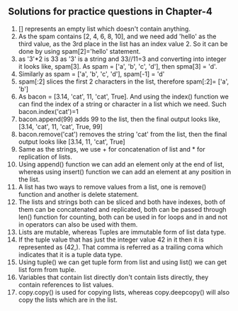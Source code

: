 ## Solutions for practice questions in Chapter-4
1. [] represents an empty list which doesn't contain anything.
2. As the spam contains [2, 4, 6, 8, 10], and we need add 'hello' as the third value, as the 3rd place in the list has an index value 2. So it can be done by using spam[2]='hello' statement.
3. as '3'*2 is 33 as '3' is a string and 33//11=3 and converting into integer it looks like, spam[3]. As spam =  ['a', 'b', 'c', 'd'], then spma[3] = 'd'.
4. Similarly as spam = ['a', 'b', 'c', 'd'], spam[-1] = 'd'
5. spam[:2] slices the first 2 characters in the list, therefore spam[:2]= ['a', 'b']
6. As bacon = [3.14, 'cat', 11, 'cat', True]. And using the index() function we can find the index of a string or character in a list which we need. Such bacon.index('cat')=1
7. bacon.append(99) adds 99 to the list, then the final output looks like, [3.14, 'cat', 11, 'cat', True, 99]
8. bacon.remove('cat') removes the string 'cat' from the list, then the final output looks like [3.14, 11, 'cat', True]
9. Same as the strings, we use + for concatenation of list and * for replication of lists.
10. Using append() function we can add an element only at the end of list, whereas using insert() function we can add an element at any position in the list.
11. A list has two ways to remove values from a list, one is remove() function and another is delete statement.
12. The lists and strings both can be sliced and both have indexes, both of them can be concatenated and replicated, both can be passed through len() function for counting, both can be used in for loops and in and not in operators can also be used with them.
13. Lists are mutable, whereas Tuples are immutable form of list data type.
14. If the tuple value that has just the integer value 42 in it then it is represented as (42,). That comma is referred as a trailing coma which indicates that it is a tuple data type.
15. Using tuple() we can get tuple form from list and using list() we can get list form from tuple.
16. Variables that contain list directly don't contain lists directly, they contain references to list values.
17. copy.copy() is used for copying lists, whereas copy.deepcopy() will also copy the lists which are in the list.
